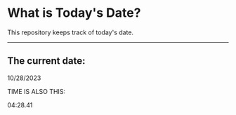 # What is Today's Date?
This repository keeps track of today's date.
* * *
 
## The current date:  
 10/28/2023 
  
  
 TIME IS ALSO THIS: 
  
 04:28.41 
  
  
